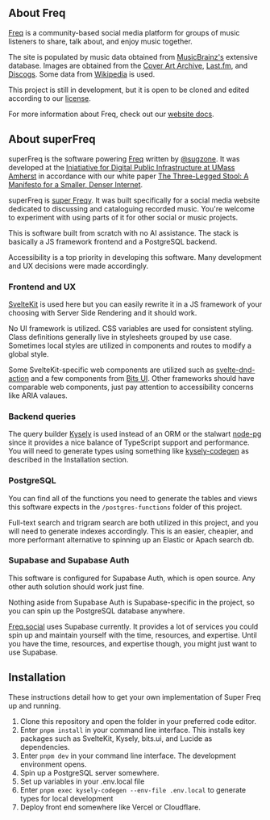 ## About Freq

[Freq](https://freq.social) is a community-based social media platform for groups of music listeners to share, talk about, and enjoy music together.

The site is populated by music data obtained from [MusicBrainz's](https://musicbrainz.org/) extensive database. Images are obtained from the [Cover Art Archive](https://coverartarchive.org), [Last.fm](https://www.last.fm), and [Discogs](https://www.discogs.com). Some data from [Wikipedia](https://wikipedia.org) is used.

This project is still in development, but it is open to be cloned and edited according to our [license](https://github.com/iDPI-Umass/freq#MIT-1-ov-file).

For more information about Freq, check out our [website docs](https://freq.socia/about).

## About superFreq

superFreq is the software powering [Freq](https://freq.social) written by [@sugzone](https://github.com/sugzone). It was developed at the [Iniatiative for Digital Public Infrastructure at UMass Amherst](https://publicinfrastructure.org) in accordance with our white paper [The Three-Legged Stool: A Manifesto for a Smaller, Denser Internet](https://publicinfrastructure.org/2023/03/29/the-three-legged-stool/).

superFreq is [super Freqy](https://www.youtube.com/watch?v=QYHxGBH6o4M). It was built specifically for a social media website dedicated to discussing and cataloguing recorded music. You're welcome to experiment with using parts of it for other social or music projects.

This is software built from scratch with no AI assistance. The stack is basically a JS framework frontend and a PostgreSQL backend.

Accessibility is a top priority in developing this software. Many development and UX decisions were made accordingly.

### Frontend and UX

[SvelteKit](kit.svelte.dev) is used here but you can easily rewrite it in a JS framework of your choosing with Server Side Rendering and it should work.

No UI framework is utilized. CSS variables are used for consistent styling. Class definitions generally live in stylesheets grouped by use case. Sometimes local styles are utilized in components and routes to modify a global style.

Some SvelteKit-specific web components are utilized such as [svelte-dnd-action](https://github.com/isaacHagoel/svelte-dnd-action) and a few components from [Bits UI](https://bits-ui.com). Other frameworks should have comparable web components, just pay attention to accessibility concerns like ARIA valaues.

### Backend queries

The query builder [Kysely](https://kysely.dev) is used instead of an ORM or the stalwart [node-pg](https://node-postgres.com) since it provides a nice balance of TypeScript support and performance. You will need to generate types using something like [kysely-codegen](https://github.com/RobinBlomberg/kysely-codegen) as described in the Installation section.

### PostgreSQL

You can find all of the functions you need to generate the tables and views this software expects in the `/postgres-functions` folder of this project.

Full-text search and trigram search are both utilized in this project, and you will need to generate indexes accordingly. This is an easier, cheapier, and more performant alternative to spinning up an Elastic or Apach search db.

### Supabase and Supabase Auth

This software is configured for Supabase Auth, which is open source. Any other auth solution should work just fine.

Nothing aside from Supabase Auth is Supabase-specific in the project, so you can spin up the PostgreSQL database anywhere.

[Freq.social](https://freq.social) uses Supabase currently. It provides a lot of services you could spin up and maintain yourself with the time, resources, and expertise. Until you have the time, resources, and expertise though, you might just want to use Supabase.

## Installation

These instructions detail how to get your own implementation of Super Freq up and running.

1. Clone this repository and open the folder in your preferred code editor.
2. Enter `pnpm install` in your command line interface. This installs key packages such as SvelteKit, Kysely, bits.ui, and Lucide as dependencies.
3. Enter `pnpm dev` in your command line interface. The development environment opens.
4. Spin up a PostgreSQL server somewhere.
5. Set up variables in your .env.local file
6. Enter `pnpm exec kysely-codegen --env-file .env.local` to generate types for local development
7. Deploy front end somewhere like Vercel or Cloudflare.